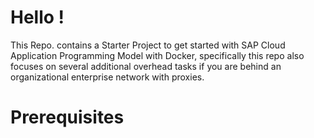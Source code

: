 # Hello !

This Repo. contains a Starter Project to get started with  SAP Cloud Application Programming Model with Docker, specifically  this repo also focuses on several additional overhead tasks if you are behind an organizational enterprise network with proxies. 

# Prerequisites  

